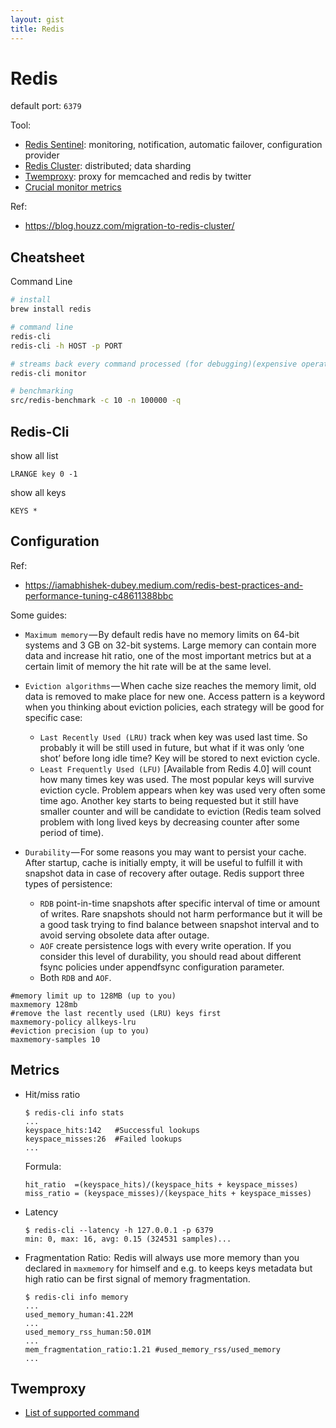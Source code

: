 ```yaml
---
layout: gist
title: Redis
---
```


# Redis

default port: `6379`

Tool:
- [Redis Sentinel](https://redis.io/topics/sentinel): monitoring, notification, automatic failover, configuration provider
- [Redis Cluster](https://redis.io/topics/cluster-tutorial): distributed; data sharding
- [Twemproxy](https://github.com/twitter/twemproxy): proxy for memcached and redis by twitter
- [Crucial monitor metrics](https://scalegrid.io/blog/6-crucial-redis-monitoring-metrics/)


Ref: 
- <https://blog.houzz.com/migration-to-redis-cluster/>


## Cheatsheet

Command Line
```bash
# install 
brew install redis

# command line 
redis-cli
redis-cli -h HOST -p PORT

# streams back every command processed (for debugging)(expensive operation)
redis-cli monitor

# benchmarking
src/redis-benchmark -c 10 -n 100000 -q
```

## Redis-Cli

show all list
```
LRANGE key 0 -1  
```

show all keys
```
KEYS *
```

## Configuration

Ref:
- https://iamabhishek-dubey.medium.com/redis-best-practices-and-performance-tuning-c48611388bbc

Some guides:
- `Maximum memory` — By default redis have no memory limits on 64-bit systems and 3 GB on 32-bit systems. Large memory can contain more data and increase hit ratio, one of the most important metrics but at a certain limit of memory the hit rate will be at the same level.

- `Eviction algorithms` — When cache size reaches the memory limit, old data is removed to make place for new one. Access pattern is a keyword when you thinking about eviction policies, each strategy will be good for specific case:

    - `Last Recently Used (LRU)` track when key was used last time. So probably it will be still used in future, but what if it was only ‘one shot’ before long idle time? Key will be stored to next eviction cycle.
    - `Least Frequently Used (LFU)` [Available from Redis 4.0] will count how many times key was used. The most popular keys will survive eviction cycle. Problem appears when key was used very often some time ago. Another key starts to being requested but it still have smaller counter and will be candidate to eviction (Redis team solved problem with long lived keys by decreasing counter after some period of time).

- `Durability` — For some reasons you may want to persist your cache. After startup, cache is initially empty, it will be useful to fulfill it with snapshot data in case of recovery after outage. Redis support three types of persistence:

  - `RDB` point-in-time snapshots after specific interval of time or amount of writes. Rare snapshots should not harm performance but it will be a good task trying to find balance between snapshot interval and to avoid serving obsolete data after outage.
  - `AOF` create persistence logs with every write operation. If you consider this level of durability, you should read about different fsync policies under appendfsync configuration parameter.
  - Both `RDB` and `AOF`.

```
#memory limit up to 128MB (up to you)
maxmemory 128mb
#remove the last recently used (LRU) keys first
maxmemory-policy allkeys-lru
#eviction precision (up to you)
maxmemory-samples 10
```

## Metrics 

- Hit/miss ratio
    ```
    $ redis-cli info stats
    ...
    keyspace_hits:142   #Successful lookups
    keyspace_misses:26  #Failed lookups
    ...
    ```
    Formula:
    ```
    hit_ratio  =(keyspace_hits)/(keyspace_hits + keyspace_misses)
    miss_ratio = (keyspace_misses)/(keyspace_hits + keyspace_misses)
    ```
- Latency
    ```
    $ redis-cli --latency -h 127.0.0.1 -p 6379
    min: 0, max: 16, avg: 0.15 (324531 samples)...
    ```
- Fragmentation Ratio:  Redis will always use more memory than you declared in `maxmemory` for himself and e.g. to keeps keys metadata but high ratio can be first signal of memory fragmentation.
    ```
    $ redis-cli info memory
    ...
    used_memory_human:41.22M
    ...
    used_memory_rss_human:50.01M
    ...
    mem_fragmentation_ratio:1.21 #used_memory_rss/used_memory
    ...
    ```


## Twemproxy

- [List of supported command](https://github.com/twitter/twemproxy/blob/master/notes/redis.md)